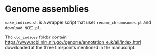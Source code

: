 # Genome assemblies

`make_indices.sh` is a wrapper script that uses `rename_chromosomes.pl` and `download_NCBI.pl`.

The `old_indices` folder contain https://www.ncbi.nlm.nih.gov/genome/annotation_euk/all/index.html downloaded at the three timepoints mentioned in the manuscript.
